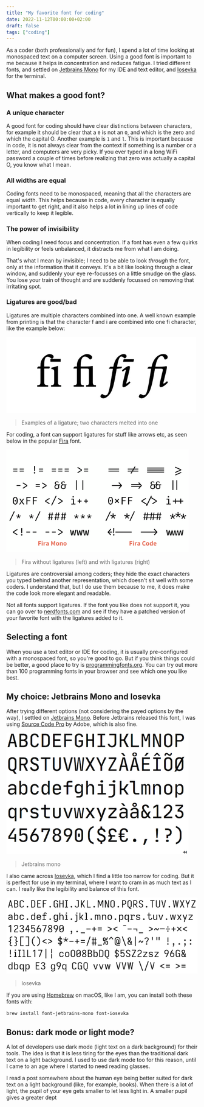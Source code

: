 ```yaml
---
title: "My favorite font for coding"
date: 2022-11-12T00:00:00+02:00
draft: false
tags: ["coding"]
---
```


As a coder (both professionally and for fun), I spend a lot of time looking at
monospaced text on a computer screen. Using a good font is important to me
because it helps in concentration and reduces fatigue. I tried different fonts,
and settled on [Jetbrains Mono](https://www.jetbrains.com/lp/mono/) for my IDE
and text editor, and [Iosevka](https://typeof.net/Iosevka/) for the terminal.

## What makes a good font?

### A unique character

A good font for coding should have clear distinctions between characters, for
example it should be clear that a `0` is not an `O`, and which is the zero and
which the capital O. Another example is `1` and `l`. This is important because
in code, it is not always clear from the context if something is a number or a
letter, and computers are very picky. If you ever typed in a long WiFi password
a couple of times before realizing that zero was actually a capital O, you know
what I mean.

### All widths are equal

Coding fonts need to be monospaced, meaning that all the characters are equal
width. This helps because in code, every character is equally important to get
right, and it also helps a lot in lining up lines of code vertically to keep it
legible.

### The power of invisibility

When coding I need focus
and concentration. If a font has even a few quirks in legibility or feels
unbalanced, it distracts me from what I am doing.

That's what I mean by invisible; I need to be able to look _through_ the font,
only at the information that it conveys. It's a bit like looking through a clear
window, and suddenly your eye re-focusses on a little smudge on the glass. You
lose your train of thought and are suddenly focussed on removing that irritating
spot.

### Ligatures are good/bad

Ligatures are multiple characters combined into one. A well known example from
printing is that the character f and i are combined into one fi character, like
the example below:

![example of fi ligatures](fi.webp)

> Examples of a ligature; two characters melted into one

For coding, a font can support ligatures for stuff like arrows etc, as seen
below in the popular [Fira](https://mozilla.github.io/Fira/) font.

![Fira Mono without ligatures vs Fira Code with ligatures](fira-code.webp)

> Fira without ligatures (left) and with ligatures (right)

Ligatures are controversial among coders; they hide the exact characters you
typed behind another representation, which doesn't sit well with some coders. I
understand that, but I do use them because to me, it does make the code look
more elegant and readable.

Not all fonts support ligatures. If the font you like does not support it, you
can go over to [nerdfonts.com](https://www.nerdfonts.com) and see if they have a
patched version of your favorite font with the ligatures added to it.

## Selecting a font

When you use a text editor or IDE for coding, it is usually pre-configured with
a monospaced font, so you're good to go. But if you think things could be
better, a good place to try is
[programmingfonts.org](https://www.programmingfonts.org/). You can try out more
than 100 programming fonts in your browser and see which one you like best.

## My choice: Jetbrains Mono and Iosevka

After trying different options (not considering the payed options by the way), I
settled on [Jetbrains Mono](https://www.jetbrains.com/lp/mono/). Before
Jetbrains released this font, I was using [Source Code
Pro](https://adobe-fonts.github.io/source-code-pro) by Adobe, which is also
fine.

![Jetbrains mono example](jetbrains-mono.webp)

> Jetbrains mono

I also came across [Iosevka](https://typeof.net/Iosevka/), which I find a little
too narrow for coding. But it is perfect for use in my terminal, where I want to
cram in as much text as I can. I really like the legibility and balance of this
font.

![Iosevka example](iosevka.webp)

> Iosevka

If you are using [Homebrew](https://brew.sh/) on macOS, like I am, you can
install both these fonts with:

```sh
brew install font-jetbrains-mono font-iosevka
```

## Bonus: dark mode or light mode?

A lot of developers use dark mode (light text on a dark background) for their
tools. The idea is that it is less tiring for the eyes than the traditional dark
text on a light background. I used to use dark mode too for this reason, until I
came to an age where I started to need reading glasses.

I read a post somewhere about the human eye being better suited for dark text on
a light background (like, for example, books). When there is a lot of light, the
pupil of your eye gets smaller to let less light in. A smaller pupil gives a
greater dept
